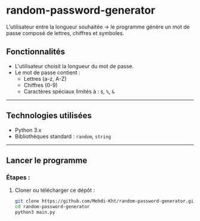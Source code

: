 # random-password-generator
L’utilisateur entre la longueur souhaitée -> le programme génère un mot de passe composé de lettres, chiffres et symboles.
## Fonctionnalités

- L'utilisateur choisit la longueur du mot de passe.
- Le mot de passe contient :
  - Lettres (a-z, A-Z)
  - Chiffres (0-9)
  - Caractères spéciaux limités à : `$`, `%`, `&`

---

## Technologies utilisées

- Python 3.x
- Bibliothèques standard : `random`, `string`

---

## Lancer le programme

### Étapes :

1. Cloner ou télécharger ce dépôt :
   ```bash
   git clone https://github.com/Mehdi-Kht/random-password-generator.git
   cd random-password-generator
   python3 main.py